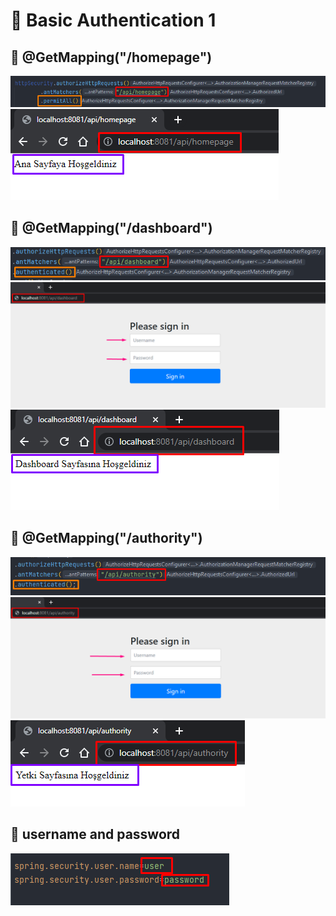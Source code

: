 # 🎯 Basic Authentication 1

## 📌 @GetMapping("/homepage")

<img src="https://github.com/rasitesdmr/SpringBoot-BasicAuthentication/blob/master/BasicAuthentication1/image/bc12.png">
<img src="https://github.com/rasitesdmr/SpringBoot-BasicAuthentication/blob/master/BasicAuthentication1/image/bc11.png">

## 📌 @GetMapping("/dashboard")

<img src="https://github.com/rasitesdmr/SpringBoot-BasicAuthentication/blob/master/BasicAuthentication1/image/bc14.png">
<img src="https://github.com/rasitesdmr/SpringBoot-BasicAuthentication/blob/master/BasicAuthentication1/image/bc13.png">
<img src="https://github.com/rasitesdmr/SpringBoot-BasicAuthentication/blob/master/BasicAuthentication1/image/bc18.png">

## 📌 @GetMapping("/authority")

<img src="https://github.com/rasitesdmr/SpringBoot-BasicAuthentication/blob/master/BasicAuthentication1/image/bc16.png">
<img src="https://github.com/rasitesdmr/SpringBoot-BasicAuthentication/blob/master/BasicAuthentication1/image/bc15.png">
<img src="https://github.com/rasitesdmr/SpringBoot-BasicAuthentication/blob/master/BasicAuthentication1/image/bc19.png">


## 📌 username and password 

<img src="https://github.com/rasitesdmr/SpringBoot-BasicAuthentication/blob/master/BasicAuthentication1/image/bc17.png">